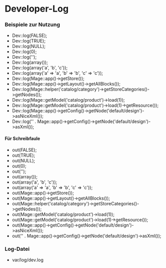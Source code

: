 # Developer-Log

### Beispiele zur Nutzung

* Dev::log(FALSE);
* Dev::log(TRUE);
* Dev::log(NULL);
* Dev::log(0);
* Dev::log('');
* Dev::log(array());
* Dev::log(array('a', 'b', 'c'));
* Dev::log(array('a' => 'a', 'b' => 'b', 'c' => 'c'));
* Dev::log(Mage::app()->getStore());
* Dev::log(Mage::app()->getLayout()->getAllBlocks());
* Dev::log(Mage::helper('catalog/category')->getStoreCategories()->getNodes());       
* Dev::log(Mage::getModel('catalog/product')->load(1));
* Dev::log(Mage::getModel('catalog/product')->load(1)->getResource());
* Dev::log(Mage::app()->getConfig()->getNode('default/design')->asNiceXml());
* Dev::log('<?xml version="1.0"?>' . Mage::app()->getConfig()->getNode('default/design')->asXml());

#### Für Schreibfaule

* out(FALSE);
* out(TRUE);
* out(NULL);
* out(0);
* out('');
* out(array());
* out(array('a', 'b', 'c'));
* out(array('a' => 'a', 'b' => 'b', 'c' => 'c'));
* out(Mage::app()->getStore());
* out(Mage::app()->getLayout()->getAllBlocks());
* out(Mage::helper('catalog/category')->getStoreCategories()->getNodes());       
* out(Mage::getModel('catalog/product')->load(1));
* out(Mage::getModel('catalog/product')->load(1)->getResource());
* out(Mage::app()->getConfig()->getNode('default/design')->asNiceXml());
* out('<?xml version="1.0"?>' . Mage::app()->getConfig()->getNode('default/design')->asXml());

### Log-Datei

* var/log/dev.log